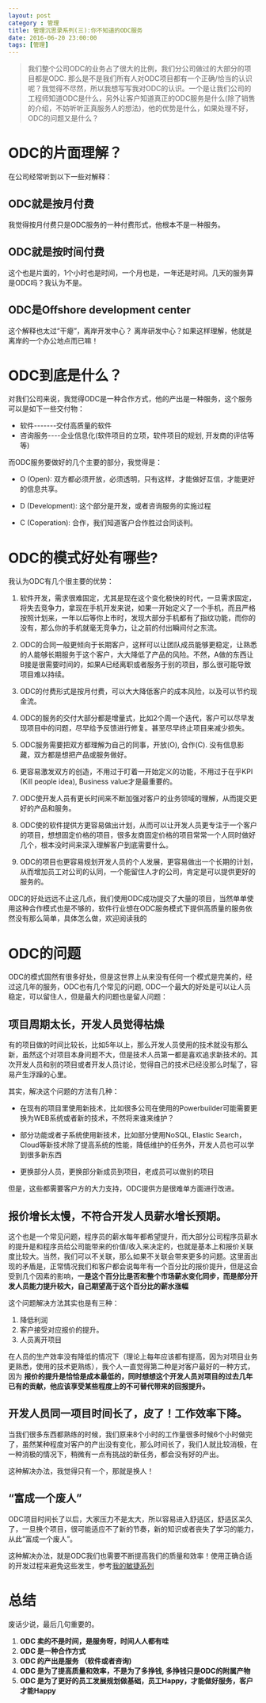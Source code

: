 ```yaml
---
layout: post
category : 管理
title: 管理沉思录系列(三):你不知道的ODC服务
date: 2016-06-20 23:00:00
tags: [管理]
---
```




> 我们整个公司ODC的业务占了很大的比例，我们分公司做过的大部分的项目都是ODC. 那么是不是我们所有人对ODC项目都有一个正确/恰当的认识呢？我觉得不尽然，所以我想写写我对ODC的认识。一个是让我们公司的工程师知道ODC是什么，另外让客户知道真正的ODC服务是什么(除了销售的介绍，不妨听听正真服务人的想法)，他的优势是什么，如果处理不好，ODC的问题又是什么？

# ODC的片面理解？

在公司经常听到以下一些对解释：

## ODC就是按月付费
我觉得按月付费只是ODC服务的一种付费形式，他根本不是一种服务。

## ODC就是按时间付费
这个也是片面的，1个小时也是时间，一个月也是，一年还是时间。几天的服务算是ODC吗？我认为不是。

## ODC是Offshore development center
这个解释也太过“干瘪”，离岸开发中心？ 离岸研发中心？如果这样理解，他就是离岸的一个办公地点而已嘛！

# ODC到底是什么？

对我们公司来说，我觉得ODC是一种合作方式，他的产出是一种服务，这个服务可以是如下一些交付物：

* 软件-------交付高质量的软件
* 咨询服务----企业信息化(软件项目的立项，软件项目的规划, 开发商的评估等等)

而ODC服务要做好的几个主要的部分，我觉得是：

* O (Open): 双方都必须开放，必须透明，只有这样，才能做好互信，才能更好的信息共享。

* D (Development): 这个部分是开发，或者咨询服务的实施过程

* C (Coperation): 合作，我们知道客户合作胜过合同谈判。

# ODC的模式好处有哪些?

我认为ODC有几个很主要的优势：

1. 软件开发，需求很难固定，尤其是现在这个变化极快的时代，一旦需求固定，将失去竞争力，拿现在手机开发来说，如果一开始定义了一个手机，而且严格按照计划来，一年以后等你上市时，发现大部分手机都有了指纹功能，而你的没有，那么你的手机就毫无竞争力，让之前的付出瞬间付之东流。

2. ODC的合同一般更倾向于长期客户，这样可以让团队成员能够更稳定，让熟悉的人能够长期服务于这个客户，大大降低了产品的风险。不然，A做的东西让B接是很需要时间的，如果A已经离职或者服务于别的项目，那么很可能导致项目难以持续。

3. ODC的付费形式是按月付费，可以大大降低客户的成本风险，以及可以节约现金流。

4. ODC的服务的交付大部分都是增量式，比如2个周一个迭代，客户可以尽早发现项目中的问题，尽早给予反馈进行修复。甚至尽早终止项目来减少损失。

5. ODC服务需要把双方都理解为自己的同事，开放(O), 合作(C). 没有信息影藏，双方都是想把产品或服务做好。

6. 更容易激发双方的创造，不用过于盯着一开始定义的功能，不用过于在乎KPI (Kill people idea), Business value才是最重要的。

7. ODC使开发人员有更长时间来不断加强对客户的业务领域的理解，从而提交更好的产品和服务。

8. ODC使的软件提供方更容易做出计划，从而可以让开发人员更专注于一个客户的项目，想想固定价格的项目，很多友商固定价格的项目常常一个人同时做好几个，根本没时间来深入理解客户到底需要什么。

9. ODC的项目也更容易规划开发人员的个人发展，更容易做出一个长期的计划，从而增加员工对公司的认同，一个能留住人才的公司，肯定是可以提供更好的服务的。


ODC的好处远远不止这几点，我们使用ODC成功提交了大量的项目，当然单单使用这种合作模式也是不够的，软件行业想在ODC服务模式下提供高质量的服务依然没有那么简单，具体怎么做，欢迎阅读我的 

# ODC的问题

ODC的模式固然有很多好处，但是这世界上从来没有任何一个模式是完美的，经过这几年的服务，ODC也有几个常见的问题, ODC一个最大的好处是可以让人员稳定，可以留住人，但是最大的问题也是留人问题：

## 项目周期太长，开发人员觉得枯燥

有的项目做的时间比较长，比如5年以上，那么开发人员使用的技术就没有那么新，虽然这个对项目本身问题不大，但是技术人员第一都是喜欢追求新技术的。其次开发人员和别的项目或者开发人员讨论，觉得自己的技术已经没那么时髦了，容易产生浮躁的心里。

其实，解决这个问题的方法有几种：

* 在现有的项目里使用新技术，比如很多公司在使用的Powerbuilder可能需要更换为WEB系统或者新的技术，不然将来谁来维护？

* 部分功能或者子系统使用新技术，比如部分使用NoSQL, Elastic Search，Cloud等新技术除了提高系统的性能，降低维护的任务外，开发人员也可以学到很多新东西

* 更换部分人员，更换部分新成员到项目，老成员可以做别的项目

但是，这些都需要客户方的大力支持，ODC提供方是很难单方面进行改进。

## 报价增长太慢，不符合开发人员薪水增长预期。

这个也是一个常见问题，程序员的薪水每年都希望提升，而大部分公司程序员薪水的提升是和程序员给公司能带来的价值/收入来决定的，也就是基本上和报价关联度比较大。当然，我们可以不关联，那么如果不关联会带来更多的问题。这里面出现的矛盾是，正常情况我们和客户都会说每年有一个百分比的报价提升，但是这会受到几个因素的影响，**一是这个百分比是否和整个市场薪水变化同步，而是部分开发人员能力提升较大，自己期望高于这个百分比的薪水涨幅**

这个问题解决方法其实也是有三种：

1. 降低利润
2. 客户接受对应报价的提升。
3. 人员离开项目

在人员的生产效率没有降低的情况下（理论上每年应该都有提高，因为对项目业务更熟悉，使用的技术更熟练），我个人一直觉得第二种是对客户最好的一种方式，因为 **报价的提升是恰恰是成本最低的，同时想想这个开发人员对项目的过去几年已有的贡献，他应该享受某些程度上的不可替代带来的回报提升。**

## 开发人员同一项目时间长了，皮了！工作效率下降。

当我们很多东西都熟练的时候，我们原来8个小时的工作量很多时候6个小时做完了，虽然某种程度对客户的产出没有变化，那么时间长了，我们人就比较消极，在一种消极的情况下，稍微有一点有挑战的新任务，都会没有好的产出。

这种解决办法，我觉得只有一个，那就是换人！

## “富成一个废人”

ODC项目时间长了以后，大家压力不是太大，所以容易进入舒适区，舒适区呆久了，一旦换个项目，很可能适应不了新的节奏，新的知识或者丧失了学习的能力，从此“富成一个废人”。

这种解决办法，就是ODC我们也需要不断提高我们的质量和效率！使用正确合适的开发过程来避免这些发生，参考[我的敏捷系列](http://deshui.wang/categories.html#敏捷-ref)

# 总结

废话少说，最后几句重要的。

1. **ODC 卖的不是时间，是服务呀，时间人人都有哇**
2. **ODC 是一种合作方式**
3. **ODC 的产出是服务 （软件或者咨询)**
4. **ODC 是为了提高质量和效率，不是为了多挣钱, 多挣钱只是ODC的附属产物**
5. **ODC 是为了更好的员工发展规划做基础，员工Happy，才能做好服务，客户才能Happy**











